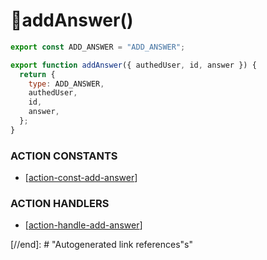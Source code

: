 # 🔺addAnswer()

```js
export const ADD_ANSWER = "ADD_ANSWER";

export function addAnswer({ authedUser, id, answer }) {
  return {
    type: ADD_ANSWER,
    authedUser,
    id,
    answer,
  };
}
```

### ACTION CONSTANTS

- [[action-const-add-answer]]

### ACTION HANDLERS

- [[action-handle-add-answer]]

[//begin]: # "Autogenerated link references for markdown compatibility"
[action-const-add-answer]: ../actionConstants/action-const-add-answer "🔺 ADD-ANSWER"
[action-handle-add-answer]: ../actionHandler/action-handle-add-answer "🔺 handleAddAnswer()"

[//end]: # "Autogenerated link references"s"
